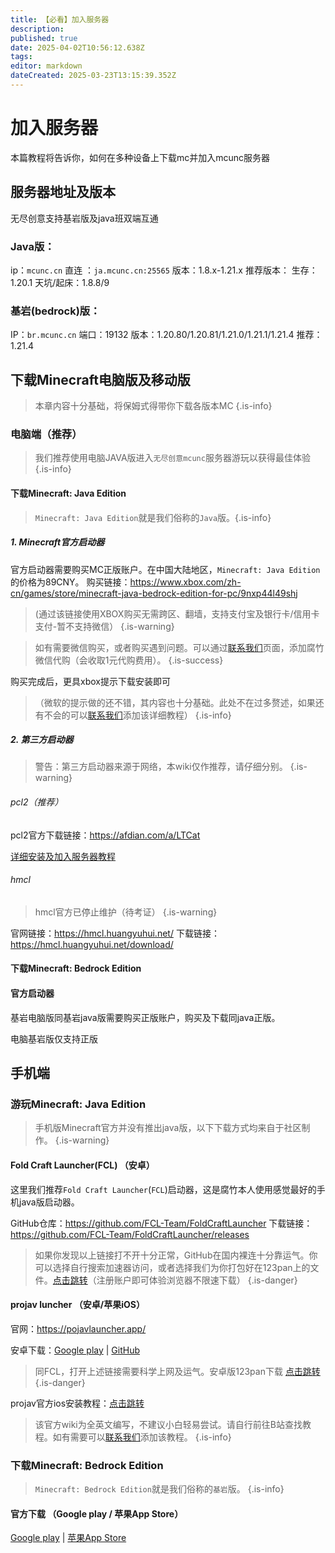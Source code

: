 ```yaml
---
title: 【必看】加入服务器
description: 
published: true
date: 2025-04-02T10:56:12.638Z
tags: 
editor: markdown
dateCreated: 2025-03-23T13:15:39.352Z
---
```


# 加入服务器

本篇教程将告诉你，如何在多种设备上下载mc并加入mcunc服务器 

## 服务器地址及版本
无尽创意支持基岩版及java班双端互通
### Java版：
ip：`mcunc.cn` 直连 ：`ja.mcunc.cn:25565`
版本：1.8.x-1.21.x
推荐版本：
生存：1.20.1
天坑/起床：1.8.8/9

### 基岩(bedrock)版：
IP：`br.mcunc.cn`
端口：19132
版本：1.20.80/1.20.81/1.21.0/1.21.1/1.21.4
推荐：1.21.4

## 下载Minecraft电脑版及移动版
> 本章内容十分基础，将保姆式得带你下载各版本MC
{.is-info}


### 电脑端（推荐）
> 我们推荐使用电脑JAVA版进入`无尽创意mcunc`服务器游玩以获得最佳体验
{.is-info}


#### 下载Minecraft: Java Edition

> `Minecraft: Java Edition`就是我们俗称的`Java`版。{.is-info}

##### 1. Minecraft官方启动器

官方启动器需要购买MC正版账户。在中国大陆地区，`Minecraft: Java Edition`的价格为89CNY。
购买链接：<https://www.xbox.com/zh-cn/games/store/minecraft-java-bedrock-edition-for-pc/9nxp44l49shj>

> (通过该链接使用XBOX购买无需跨区、翻墙，支持支付宝及银行卡/信用卡支付-暂不支持微信）
{.is-warning}

> 如有需要微信购买，或者购买遇到问题。可以通过[联系我们](../联系我们)页面，添加腐竹微信代购（会收取1元代购费用）。
{.is-success}

购买完成后，更具xbox提示下载安装即可
> （微软的提示做的还不错，其内容也十分基础。此处不在过多赘述，如果还有不会的可以[联系我们](../联系我们)添加该详细教程）
{.is-info}


##### 2. 第三方启动器
> 警告：第三方启动器来源于网络，本wiki仅作推荐，请仔细分别。
{.is-warning}

###### pcl2（推荐）

pcl2官方下载链接：<https://afdian.com/a/LTCat>

[详细安装及加入服务器教程](./下载MC/pcl2)

###### hmcl
> hmcl官方已停止维护（待考证）
{.is-warning}

官网链接：<https://hmcl.huangyuhui.net/>
下载链接：<https://hmcl.huangyuhui.net/download/>

#### 下载Minecraft: Bedrock Edition

#### 官方启动器

基岩电脑版同基岩java版需要购买正版账户，购买及下载同java正版。

电脑基岩版仅支持正版

## 手机端

### 游玩Minecraft: Java Edition

> 手机版Minecraft官方并没有推出java版，以下下载方式均来自于社区制作。
{.is-warning}

#### Fold Craft Launcher(FCL)  （安卓）
这里我们推荐`Fold Craft Launcher`(`FCL`)启动器，这是腐竹本人使用感觉最好的手机java版启动器。

GitHub仓库：<https://github.com/FCL-Team/FoldCraftLauncher>
下载链接：<https://github.com/FCL-Team/FoldCraftLauncher/releases>
> 如果你发现以上链接打不开十分正常，GitHub在国内裸连十分靠运气。你可以选择自行搜索加速器访问，或者选择我们为你打包好在123pan上的文件。[点击跳转](https://www.123865.com/s/Yo41jv-b0GC)（注册账户即可体验浏览器不限速下载）
{.is-danger}

#### projav luncher  （安卓/苹果iOS）

官网：<https://pojavlauncher.app/>

安卓下载：[Google play](https://play.google.com/store/apps/details?id=net.kdt.pojavlaunch) | [GitHub](https://github.com/PojavLauncherTeam/PojavLauncher/releases)

> 同FCL，打开上述链接需要科学上网及运气。安卓版123pan下载 [点击跳转](https://www.123865.com/s/Yo41jv-j0GC)
{.is-danger}


projav官方ios安装教程：[点击跳转](https://pojavlauncher.app/wiki/getting_started/INSTALL.html#ios)

> 该官方wiki为全英文编写，不建议小白轻易尝试。请自行前往B站查找教程。如有需要可以[联系我们](/联系我们)添加该教程。
{.is-info}



### 下载Minecraft: Bedrock Edition

> `Minecraft: Bedrock Edition`就是我们俗称的`基岩`版。
{.is-info}

#### 官方下载 （Google play / 苹果App Store）

[Google play](https://play.google.com/store/apps/details?id=com.mojang.minecraftpe) | [苹果App Store](https://apps.apple.com/us/app/minecraft-dream-it-build-it/id479516143)


